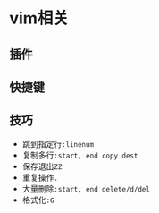 # vim相关

## 插件

## 快捷键

## 技巧

- 跳到指定行`:linenum`
- 复制多行`:start, end copy dest`
- 保存退出`ZZ`
- 重复操作`.`
- 大量删除`:start, end delete/d/del`
- 格式化`:G`

